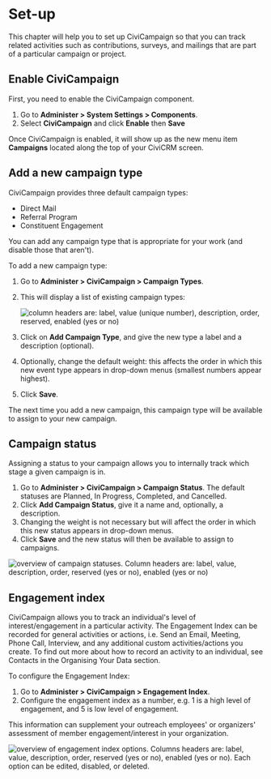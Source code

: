 # Set-up

This chapter will help you to set up CiviCampaign so that you can track
related activities such as contributions, surveys, and mailings that are
part of a particular campaign or project. 

## Enable CiviCampaign 

First, you need to enable the CiviCampaign component.

1.  Go to **Administer > System Settings > Components**.
2.  Select **CiviCampaign** and click **Enable** then **Save** 

Once CiviCampaign is enabled, it will show up as the new menu item
**Campaigns** located along the top of your CiviCRM screen.

## Add a new campaign type

CiviCampaign provides three default campaign types:

-   Direct Mail
-   Referral Program
-   Constituent Engagement

You can add any campaign type that is appropriate for your work (and
disable those that aren't).

To add a new campaign type:

1.  Go to **Administer > CiviCampaign > Campaign Types**. 
2.  This will display a list of existing campaign types: 
     
    ![column headers are: label, value (unique number), description, order, reserved, enabled (yes or no)](../img/campaign_configuration_typeoptions_1.png)
    
3.  Click on **Add Campaign Type**, and give the new type a label and a
    description (optional).
4.  Optionally, change the default weight: this affects the order in
    which this new event type appears in drop-down menus (smallest
    numbers appear highest).
5.  Click **Save**.

The next time you add a new campaign, this campaign type will be
available to assign to your new campaign.

## Campaign status

Assigning a status to your campaign allows you to internally track which 
stage a given campaign is in.

1.  Go to **Administer > CiviCampaign > Campaign Status**. 
    The default statuses are Planned, In Progress, Completed, and
    Cancelled.
2.  Click **Add Campaign Status**, give it a name and, optionally, a
    description.
3.  Changing the weight is not necessary but will affect the order in
    which this new status appears in drop-down menus.
4.  Click **Save** and the new status will then be available to assign
    to campaigns.

![overview of campaign statuses. Column headers are: label, value, description, order, reserved (yes or no), enabled (yes or no)](../img/campaign_configuration_statuses.png)

## Engagement index 

CiviCampaign allows you to track an individual's level of
interest/engagement in a particular activity. The Engagement Index can
be recorded for general activities or actions, i.e. Send an Email,
Meeting, Phone Call, Interview, and any additional custom
activities/actions you create. To find out more about how to record an
activity to an individual, see Contacts in the Organising Your Data
section. 

To configure the Engagement Index:

1.  Go to **Administer > CiviCampaign > Engagement Index**.
2.  Configure the engagement index as a number, e.g. 1 is a high level
    of engagement, and 5 is low level of engagement.

This information can supplement your outreach employees' or organizers'
assessment of member engagement/interest in your organization.

![overview of engagement index options. Columns headers are: label, value, description, order, reserved (yes or no), enabled (yes or no). Each option can be edited, disabled, or deleted.](../img/campaign_configuration_engageoptions.png)
